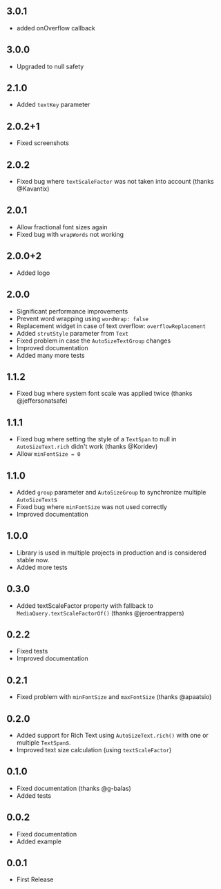 
## 3.0.1
- added onOverflow callback

## 3.0.0
- Upgraded to null safety

## 2.1.0
- Added `textKey` parameter

## 2.0.2+1
- Fixed screenshots

## 2.0.2
- Fixed bug where `textScaleFactor` was not taken into account (thanks @Kavantix)

## 2.0.1
- Allow fractional font sizes again
- Fixed bug with `wrapWords` not working

## 2.0.0+2
- Added logo

## 2.0.0
- Significant performance improvements
- Prevent word wrapping using `wordWrap: false`
- Replacement widget in case of text overflow: `overflowReplacement`
- Added `strutStyle` parameter from `Text`
- Fixed problem in case the `AutoSizeTextGroup` changes
- Improved documentation
- Added many more tests

## 1.1.2
- Fixed bug where system font scale was applied twice (thanks @jeffersonatsafe)

## 1.1.1
- Fixed bug where setting the style of a `TextSpan` to null in `AutoSizeText.rich` didn't work (thanks @Koridev)
- Allow `minFontSize = 0`

## 1.1.0
- Added `group` parameter and `AutoSizeGroup` to synchronize multiple `AutoSizeText`s
- Fixed bug where `minFontSize` was not used correctly
- Improved documentation

## 1.0.0
- Library is used in multiple projects in production and is considered stable now.
- Added more tests

## 0.3.0
- Added textScaleFactor property with fallback to `MediaQuery.textScaleFactorOf()` (thanks @jeroentrappers)

## 0.2.2
- Fixed tests
- Improved documentation

## 0.2.1
- Fixed problem with `minFontSize` and `maxFontSize` (thanks @apaatsio)

## 0.2.0
- Added support for Rich Text using `AutoSizeText.rich()` with one or multiple `TextSpan`s.
- Improved text size calculation (using `textScaleFactor`)

## 0.1.0
- Fixed documentation (thanks @g-balas)
- Added tests

## 0.0.2
- Fixed documentation
- Added example

## 0.0.1
- First Release
